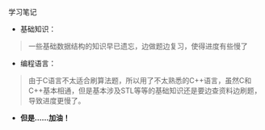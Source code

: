 学习笔记
- 基础知识：
>一些基础数据结构的知识早已遗忘，边做题边复习，使得进度有些慢了
- 编程语言：
>由于C语言不太适合刷算法题，所以用了不太熟悉的C++语言，虽然C和C++基本相通，但是基本涉及STL等等的基础知识还是要边查资料边刷题，导致进度更慢了。
- **但是……加油！**